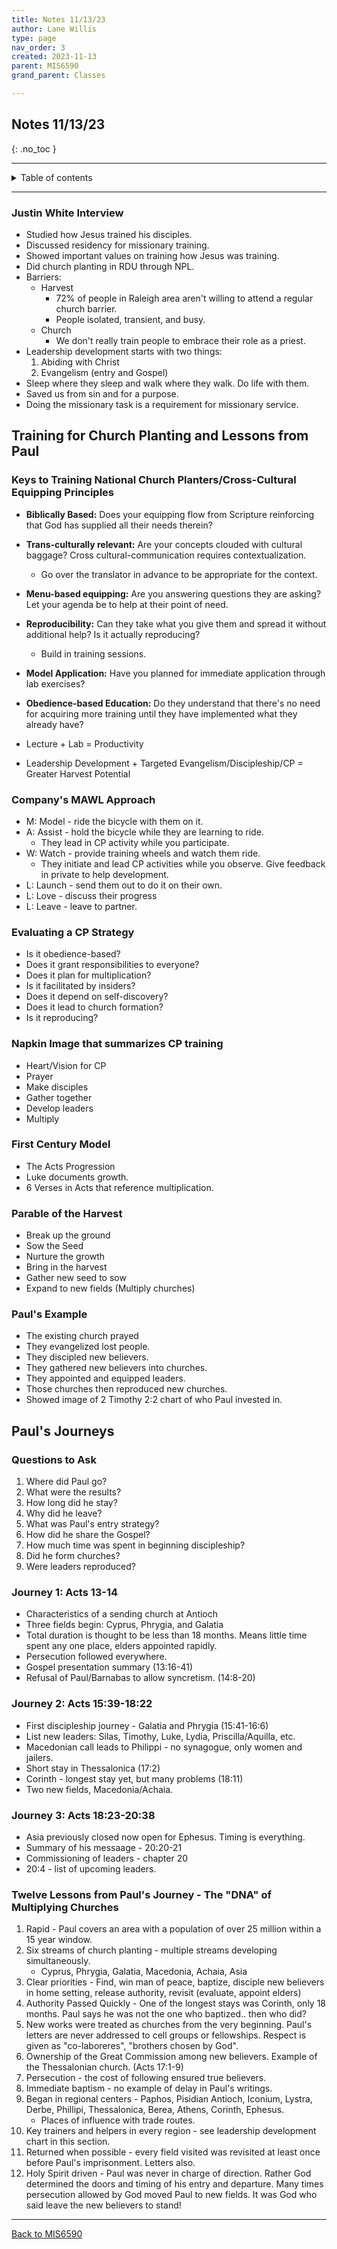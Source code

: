 ```yaml
---
title: Notes 11/13/23
author: Lane Willis
type: page
nav_order: 3
created: 2023-11-13
parent: MIS6590
grand_parent: Classes

---
```


## Notes 11/13/23
{: .no_toc }

---

<details closed markdown="block">
  <summary>
    Table of contents
  </summary>
  {: .text-delta }
1. TOC
{:toc}
</details>

---

### Justin White Interview
* Studied how Jesus trained his disciples.
* Discussed residency for missionary training.
* Showed important values on training how Jesus was training.
* Did church planting in RDU through NPL.
* Barriers:
   * Harvest
      * 72% of people in Raleigh area aren't willing to attend a regular church barrier.
      * People isolated, transient, and busy.
   * Church
      * We don't really train people to embrace their role as a priest.
* Leadership development starts with two things:
   1. Abiding with Christ
   2. Evangelism (entry and Gospel)
* Sleep where they sleep and walk where they walk. Do life with them.
* Saved us from sin and for a purpose.
* Doing the missionary task is a requirement for missionary service.

## Training for Church Planting and Lessons from Paul

### Keys to Training National Church Planters/Cross-Cultural Equipping Principles
* **Biblically Based:** Does your equipping flow from Scripture reinforcing that God has supplied all their needs therein?
* **Trans-culturally relevant:** Are your concepts clouded with cultural baggage? Cross cultural-communication requires contextualization.
   * Go over the translator in advance to be appropriate for the context.
* **Menu-based equipping:** Are you answering questions they are asking? Let your agenda be to help at their point of need.
* **Reproducibility:** Can they take what you give them and spread it without additional help? Is it actually reproducing?
   * Build in training sessions.
* **Model Application:** Have you planned for immediate application through lab exercises?
* **Obedience-based Education:** Do they understand that there's no need for acquiring more training until they have implemented what they already have?

* Lecture + Lab = Productivity
* Leadership Development + Targeted Evangelism/Discipleship/CP = Greater Harvest Potential

### Company's MAWL Approach
* M: Model - ride the bicycle with them on it.
* A: Assist - hold the bicycle while they are learning to ride.
   * They lead in CP activity while you participate.
* W: Watch - provide training wheels and watch them ride.
   * They initiate and lead CP activities while you observe. Give feedback in private to help development.
* L: Launch - send them out to do it on their own.
* L: Love - discuss their progress
* L: Leave - leave to partner.

### Evaluating a CP Strategy
* Is it obedience-based?
* Does it grant responsibilities to everyone?
* Does it plan for multiplication?
* Is it facilitated by insiders?
* Does it depend on self-discovery?
* Does it lead to church formation?
* Is it reproducing?

### Napkin Image that summarizes CP training
* Heart/Vision for CP
* Prayer
* Make disciples
* Gather together
* Develop leaders
* Multiply

### First Century Model
* The Acts Progression
* Luke documents growth.
* 6 Verses in Acts that reference multiplication.

### Parable of the Harvest
* Break up the ground
* Sow the Seed
* Nurture the growth
* Bring in the harvest
* Gather new seed to sow
* Expand to new fields (Multiply churches)

### Paul's Example
* The existing church prayed
* They evangelized lost people.
* They discipled new believers.
* They gathered new believers into churches.
* They appointed and equipped leaders.
* Those churches then reproduced new churches.
* Showed image of 2 Timothy 2:2 chart of who Paul invested in.

## Paul's Journeys

### Questions to Ask
1. Where did Paul go?
2. What were the results?
3. How long did he stay?
4. Why did he leave?
5. What was Paul's entry strategy?
6. How did he share the Gospel?
7. How much time was spent in beginning discipleship?
8. Did he form churches?
9. Were leaders reproduced?

### Journey 1: Acts 13-14
* Characteristics of a sending church at Antioch
* Three fields begin: Cyprus, Phrygia, and Galatia
* Total duration is thought to be less than 18 months. Means little time spent any one place, elders appointed rapidly.
* Persecution followed everywhere.
* Gospel presentation summary (13:16-41)
* Refusal of Paul/Barnabas to allow syncretism. (14:8-20)

### Journey 2: Acts 15:39-18:22
* First discipleship journey - Galatia and Phrygia (15:41-16:6)
* List new leaders: Silas, Timothy, Luke, Lydia, Priscilla/Aquilla, etc.
* Macedonian call leads to Philippi - no synagogue, only women and jailers.
* Short stay in Thessalonica (17:2)
* Corinth - longest stay yet, but many problems (18:11)
* Two new fields, Macedonia/Achaia.

### Journey 3: Acts 18:23-20:38
* Asia previously closed now open for Ephesus. Timing is everything.
* Summary of his messaage - 20:20-21
* Commissioning of leaders - chapter 20
* 20:4 - list of upcoming leaders.

### Twelve Lessons from Paul's Journey - The "DNA" of Multiplying Churches
1. Rapid - Paul covers an area with a population of over 25 million within a 15 year window.
2. Six streams of church planting - multiple streams developing simultaneously.
   * Cyprus, Phrygia, Galatia, Macedonia, Achaia, Asia
3. Clear priorities - Find, win man of peace, baptize, disciple new believers in home setting, release authority, revisit (evaluate, appoint elders)
4. Authority Passed Quickly - One of the longest stays was Corinth, only 18 months. Paul says he was not the one who baptized.. then who did?
5. New works were treated as churches from the very beginning. Paul's letters are never addressed to cell groups or fellowships. Respect is given as "co-laboreres", "brothers chosen by God".
6. Ownership of the Great Commission among new believers. Example of the Thessalonian church. (Acts 17:1-9)
7. Persecution - the cost of following ensured true believers.
8. Immediate baptism - no example of delay in Paul's writings.
9. Began in regional centers - Paphos, Pisidian Antioch, Iconium, Lystra, Derbe, Phillipi, Thessalonica, Berea, Athens, Corinth, Ephesus.
   * Places of influence with trade routes.
10. Key trainers and helpers in every region - see leadership development chart in this section.
11. Returned when possible - every field visited was revisited at least once before Paul's imprisonment. Letters also.
12. Holy Spirit driven - Paul was never in charge of direction. Rather God determined the doors and timing of his entry and departure. Many times persecution allowed by God moved Paul to new fields. It was God who said leave the new believers to stand!

---

[Back to MIS6590](/notes/mis6590)